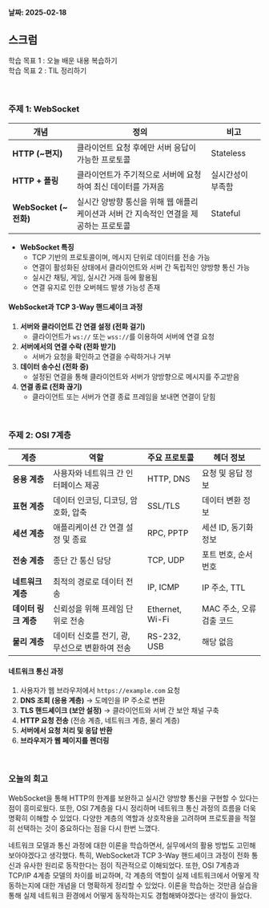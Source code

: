 #### 날짜: 2025-02-18

## 스크럼

학습 목표 1 : 오늘 배운 내용 복습하기  
학습 목표 2 : TIL 정리하기  

⠀  

### 주제 1: WebSocket

| 개념 | 정의 | 비고 |
| --- | --- | --- |
| **HTTP (~편지)** | 클라이언트 요청 후에만 서버 응답이 가능한 프로토콜 | Stateless |
| **HTTP + 폴링** | 클라이언트가 주기적으로 서버에 요청하여 최신 데이터를 가져옴 | 실시간성이 부족함 |
| **WebSocket (~전화)** | 실시간 양방향 통신을 위해 웹 애플리케이션과 서버 간 지속적인 연결을 제공하는 프로토콜 | Stateful |

- **WebSocket 특징**  
  - TCP 기반의 프로토콜이며, 메시지 단위로 데이터를 전송 가능
  - 연결이 활성화된 상태에서 클라이언트와 서버 간 독립적인 양방향 통신 가능
  - 실시간 채팅, 게임, 실시간 거래 등에 활용됨
  - 연결 유지로 인한 오버헤드 발생 가능성 존재

#### WebSocket과 TCP 3-Way 핸드셰이크 과정
1. **서버와 클라이언트 간 연결 설정 (전화 걸기)**
   - 클라이언트가 `ws://` 또는 `wss://`를 이용하여 서버에 연결 요청
2. **서버에서의 연결 수락 (전화 받기)**
   - 서버가 요청을 확인하고 연결을 수락하거나 거부
3. **데이터 송수신 (전화 중)**
   - 설정된 연결을 통해 클라이언트와 서버가 양방향으로 메시지를 주고받음
4. **연결 종료 (전화 끊기)**
   - 클라이언트 또는 서버가 연결 종료 프레임을 보내면 연결이 닫힘

⠀  

### 주제 2: OSI 7계층

| 계층 | 역할 | 주요 프로토콜 | 헤더 정보 |
| --- | --- | --- | --- |
| **응용 계층** | 사용자와 네트워크 간 인터페이스 제공 | HTTP, DNS | 요청 및 응답 정보 |
| **표현 계층** | 데이터 인코딩, 디코딩, 암호화, 압축 | SSL/TLS | 데이터 변환 정보 |
| **세션 계층** | 애플리케이션 간 연결 설정 및 종료 | RPC, PPTP | 세션 ID, 동기화 정보 |
| **전송 계층** | 종단 간 통신 담당 | TCP, UDP | 포트 번호, 순서 번호 |
| **네트워크 계층** | 최적의 경로로 데이터 전송 | IP, ICMP | IP 주소, TTL |
| **데이터 링크 계층** | 신뢰성을 위해 프레임 단위로 전송 | Ethernet, Wi-Fi | MAC 주소, 오류 검출 코드 |
| **물리 계층** | 데이터 신호를 전기, 광, 무선으로 변환하여 전송 | RS-232, USB | 해당 없음 |

#### 네트워크 통신 과정
1. 사용자가 웹 브라우저에서 `https://example.com` 요청
2. **DNS 조회 (응용 계층)** → 도메인을 IP 주소로 변환
3. **TLS 핸드셰이크 (보안 설정)** → 클라이언트와 서버 간 보안 채널 구축
4. **HTTP 요청 전송** (전송 계층, 네트워크 계층, 물리 계층)
5. **서버에서 요청 처리 및 응답 반환**
6. **브라우저가 웹 페이지를 렌더링**

⠀  

### 오늘의 회고
WebSocket을 통해 HTTP의 한계를 보완하고 실시간 양방향 통신을 구현할 수 있다는 점이 흥미로웠다. 또한, OSI 7계층을 다시 정리하며 네트워크 통신 과정의 흐름을 더욱 명확히 이해할 수 있었다. 다양한 계층의 역할과 상호작용을 고려하며 프로토콜을 적절히 선택하는 것이 중요하다는 점을 다시 한번 느꼈다.

네트워크 모델과 통신 과정에 대한 이론을 학습하면서, 실무에서의 활용 방법도 고민해 보아야겠다고 생각했다. 특히, WebSocket과 TCP 3-Way 핸드셰이크 과정이 전화 통신과 유사한 원리로 동작한다는 점이 직관적으로 이해되었다. 또한, OSI 7계층과 TCP/IP 4계층 모델의 차이를 비교하며, 각 계층의 역할이 실제 네트워크에서 어떻게 작동하는지에 대한 개념을 더 명확하게 정리할 수 있었다. 이론을 학습하는 것만큼 실습을 통해 실제 네트워크 환경에서 어떻게 동작하는지도 경험해봐야겠다는 생각이 들었다.

